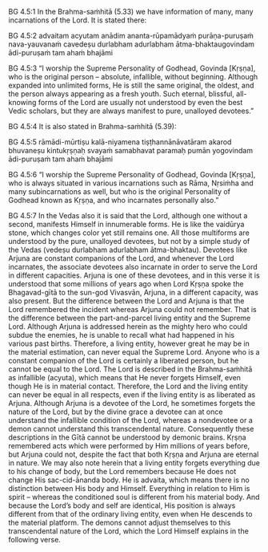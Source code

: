 BG 4.5:1	In the Brahma-saṁhitā (5.33) we have information of many, many incarnations of the Lord. It is stated there:

BG 4.5:2	advaitam acyutam anādim ananta-rūpamādyaṁ purāṇa-puruṣaṁ nava-yauvanaṁ cavedeṣu durlabham adurlabham ātma-bhaktaugovindam ādi-puruṣaṁ tam ahaṁ bhajāmi

BG 4.5:3	“I worship the Supreme Personality of Godhead, Govinda [Kṛṣṇa], who is the original person – absolute, infallible, without beginning. Although expanded into unlimited forms, He is still the same original, the oldest, and the person always appearing as a fresh youth. Such eternal, blissful, all-knowing forms of the Lord are usually not understood by even the best Vedic scholars, but they are always manifest to pure, unalloyed devotees.”

BG 4.5:4	It is also stated in Brahma-saṁhitā (5.39):

BG 4.5:5	rāmādi-mūrtiṣu kalā-niyamena tiṣṭhannānāvatāram akarod bhuvaneṣu kintukṛṣṇaḥ svayaṁ samabhavat paramaḥ pumān yogovindam ādi-puruṣaṁ tam ahaṁ bhajāmi

BG 4.5:6	“I worship the Supreme Personality of Godhead, Govinda [Kṛṣṇa], who is always situated in various incarnations such as Rāma, Nṛsiṁha and many subincarnations as well, but who is the original Personality of Godhead known as Kṛṣṇa, and who incarnates personally also.”

BG 4.5:7	In the Vedas also it is said that the Lord, although one without a second, manifests Himself in innumerable forms. He is like the vaidūrya stone, which changes color yet still remains one. All those multiforms are understood by the pure, unalloyed devotees, but not by a simple study of the Vedas (vedeṣu durlabham adurlabham ātma-bhaktau). Devotees like Arjuna are constant companions of the Lord, and whenever the Lord incarnates, the associate devotees also incarnate in order to serve the Lord in different capacities. Arjuna is one of these devotees, and in this verse it is understood that some millions of years ago when Lord Kṛṣṇa spoke the Bhagavad-gītā to the sun-god Vivasvān, Arjuna, in a different capacity, was also present. But the difference between the Lord and Arjuna is that the Lord remembered the incident whereas Arjuna could not remember. That is the difference between the part-and-parcel living entity and the Supreme Lord. Although Arjuna is addressed herein as the mighty hero who could subdue the enemies, he is unable to recall what had happened in his various past births. Therefore, a living entity, however great he may be in the material estimation, can never equal the Supreme Lord. Anyone who is a constant companion of the Lord is certainly a liberated person, but he cannot be equal to the Lord. The Lord is described in the Brahma-saṁhitā as infallible (acyuta), which means that He never forgets Himself, even though He is in material contact. Therefore, the Lord and the living entity can never be equal in all respects, even if the living entity is as liberated as Arjuna. Although Arjuna is a devotee of the Lord, he sometimes forgets the nature of the Lord, but by the divine grace a devotee can at once understand the infallible condition of the Lord, whereas a nondevotee or a demon cannot understand this transcendental nature. Consequently these descriptions in the Gītā cannot be understood by demonic brains. Kṛṣṇa remembered acts which were performed by Him millions of years before, but Arjuna could not, despite the fact that both Kṛṣṇa and Arjuna are eternal in nature. We may also note herein that a living entity forgets everything due to his change of body, but the Lord remembers because He does not change His sac-cid-ānanda body. He is advaita, which means there is no distinction between His body and Himself. Everything in relation to Him is spirit – whereas the conditioned soul is different from his material body. And because the Lord’s body and self are identical, His position is always different from that of the ordinary living entity, even when He descends to the material platform. The demons cannot adjust themselves to this transcendental nature of the Lord, which the Lord Himself explains in the following verse.